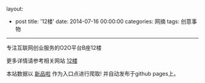 layout: 
  - post 
title: '12楼' 
date: 2014-07-16 00:00:00 
categories: 网摘 
tags: 创意事物 
---

专注互联网创业服务的O2O平台B座12楼  

更多详情请参考相关网站 [12楼](http://www.12lou.org/)  

本站数据以 [新品啦](http://xinpinla.com/) 作为入口点进行爬取! 并自动发布于github pages上。  
